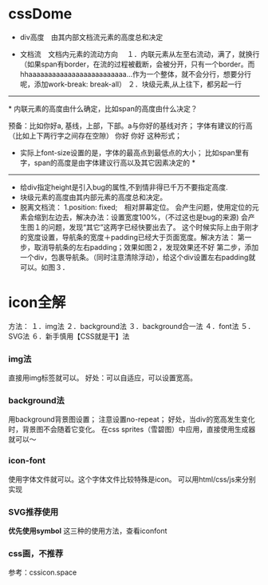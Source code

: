 # cssDome

* div高度　由其内部文档流元素的高度总和决定

* 文档流　文档内元素的流动方向　
１．内联元素从左至右流动，满了，就换行（如果span有border，在流的过程被截断，会被分开，只有一个border。而hhaaaaaaaaaaaaaaaaaaaaaaaaa...作为一个整体，就不会分行，想要分行呢，添加work-break: break-all）
２．块级元素,从上往下，都另起一行

<hr>
* 内联元素的高度由什么确定，比如span的高度由什么决定？

预备：比如<span>你好a</span>,
基线，上部，下部。a与你好的基线对齐；
字体有建议的行高（比如上下两行字之间存在空隙）
你好
你好
这种形式；

* 实际上font-size设置的是，字体的最高点到最低点的大小；
比如span里有字，span的高度是由字体建议行高以及其它因素决定的 *

--------

* 给div指定height是引入bug的属性,不到情非得已千万不要指定高度.
* 块级元素的高度由其内部元素的高度总和决定。
* 脱离文档流：
1.position: fixed;　相对屏幕定位。
会产生问题，使用定位的元素会缩到左边去，解决办法：设置宽度100%，（不过这也是bug的来源)
会产生图１的问题，发现“其它”这两字已经快要出去了。
这个时候实际上由于刚才的宽度设置，导航条的宽度＋padding已经大于页面宽度。解决方法：
第一步，取消导航条的左右padding；效果如图２，发现效果还不好
第二步，添加一个div，包裹导航条。（同时注意清除浮动），给这个div设置左右padding就可以。如图３．

# icon全解
方法：
１．img法
２．background法
３．background合一法
４．font法
５．SVG法
６．新手慎用【CSS就是干】法
### img法
直接用img标签就可以。
好处：可以自适应，可以设置宽高。
### background法
用background背景图设置；
注意设置no-repeat；
好处，当div的宽高发生变化时，背景图不会随着它变化。
在css sprites（雪碧图）中应用，直接使用生成器就可以～
### icon-font
使用字体文件就可以。这个字体文件比较特殊是icon。
可以用html/css/js来分别实现

### SVG推荐使用
**优先使用symbol**
这三种的使用方法，查看iconfont
### css画，不推荐
参考：cssicon.space

